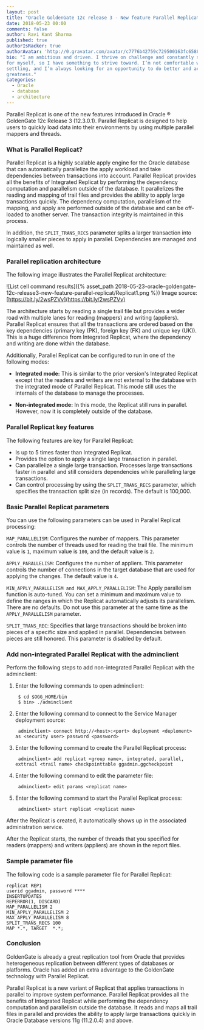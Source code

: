 ```yaml
---
layout: post
title: "Oracle GoldenGate 12c release 3 - New feature Parallel Replicat"
date: 2018-05-23 00:00
comments: false
author: Ravi Kant Sharma
published: true
authorIsRacker: true
authorAvatar: 'http://0.gravatar.com/avatar/c7776b42759c729500163fc6588221ac'
bio: "I am ambitious and driven. I thrive on challenge and constantly set goals
for myself, so I have something to strive toward. I’m not comfortable with
settling, and I’m always looking for an opportunity to do better and achieve
greatness."
categories:
  - Oracle
  - database
  - architecture
---
```


Parallel Replicat is one of the new features introduced in Oracle &reg;
GoldenGate 12c Release 3 (12.3.0.1). Parallel Replicat is designed to help users
to quickly load data into their environments by using multiple parallel mappers
and threads.

<!-- more -->

### What is Parallel Replicat?

Parallel Replicat is a highly scalable apply engine for the Oracle database that
can automatically parallelize the apply workload and take dependencies between
transactions into account. Parallel Replicat provides all the benefits of
Integrated Replicat by performing the dependency computation and parallelism
outside of the database. It parallelizes the reading and mapping of trail files
and provides the ability to apply large transactions quickly. The dependency
computation, parallelism of the mapping, and apply are performed outside of the
database and can be off-loaded to another server. The transaction integrity is
maintained in this process.

In addition, the ``SPLIT_TRANS_RECS`` parameter splits a larger transaction
into logically smaller pieces to apply in parallel. Dependencies are managed and
maintained as well.


### Parallel replication architecture

The following image illustrates the Parallel Replicat architecture:

![List cell command results]({% asset_path 2018-05-23-oracle-goldengate-12c-release3-new-feature-parallel-replicat/Replicat1.png %})
Image source: [https://bit.ly/2wsPZVv](https://bit.ly/2wsPZVv)

The architecture starts by reading a single trail file but provides a wider road
with multiple lanes for reading (mappers) and writing (appliers). Parallel Replicat
ensures that all the transactions are ordered based on the key dependencies
(primary key (PK), foreign key (FK) and unique key (UK)). This is a huge
difference from Integrated Replicat, where the dependency and writing are
done within the database.

Additionally, Parallel Replicat can be configured to run in one of the
following modes:

- **Integrated mode:**  This is similar to the prior version's Integrated
Replicat except that the readers and writers are not external to the database
with the integrated mode of Parallel Replicat. This mode still uses the
internals of the database to manage the processes.

- **Non-integrated mode:** In this mode, the Replicat still runs in parallel.
However, now it is completely outside of the database.

### Parallel Replicat key features

The following features are key for Parallel Replicat:

- Is up to 5 times faster than Integrated Replicat.
- Provides the option to apply a single large transaction in parallel.
- Can parallelize a single large transaction. Processes large transactions
  faster in parallel and still considers dependencies while paralleling large
  transactions.
- Can control processing by using the ``SPLIT_TRANS_RECS`` parameter, which
  specifies the transaction split size (in records). The default is 100,000.

### Basic Parallel Replicat parameters

You can use the following parameters can be used in Parallel Replicat processing:

``MAP_PARALLELISM``: Configures the number of mappers. This parameter controls
the number of threads used for reading the trail file. The minimum value is
``1``, maximum value is ``100``, and the default value is ``2``.

``APPLY_PARALLELISM``: Configures the number of appliers. This parameter
controls the number of connections in the target database that are used for
applying the changes. The default value is ``4``.

``MIN_APPLY_PARALLELISM and MAX_APPLY_PARALLELISM``: The Apply parallelism
function is auto-tuned. You can set a minimum and maximum value to define the
ranges in which the Replicat automatically adjusts its parallelism. There are
no defaults. Do not use this parameter at the same time as the
``APPLY_PARALLELISM`` parameter.

``SPLIT_TRANS_REC``: Specifies that large transactions should be broken into
pieces of a specific size and applied in parallel. Dependencies between pieces
are still honored. This parameter is disabled by default.


### Add non-integrated Parallel Replicat with the adminclient

Perform the following steps to add non-integrated Parallel Replicat with the
adminclient:

1. Enter the following commands to open adminclient:

        $ cd $OGG_HOME/bin
        $ bin> ./adminclient

2. Enter the following command to connect to the Service Manager deployment source:

        adminclient> connect http://<host>:<port> deployment <deploment> as <security user> password <password>

3. Enter the following command to create the Parallel Replicat process:

        adminclient> add replicat <group name>, integrated, parallel, exttrail <trail name> checkpointtable ggadmin.ggcheckpoint

4. Enter the following command to edit the parameter file:

        adminclient> edit params <replicat name>

5. Enter the following command to start the Parallel Replicat process:

        adminclient> start replicat <replicat name>

After the Replicat is created, it automatically shows up in the associated
administration service.

After the Replicat starts, the number of threads that you specified for readers
(mappers) and writers (appliers) are shown in the report files.

### Sample parameter file

The following code is a sample parameter file for Parallel Replicat:

    replicat REP1
    userid ggadmin, password ****
    INSERTUPDATES
    REPERROR(1, DISCARD)
    MAP_PARALLELISM 2
    MIN_APPLY_PARALLELISM 2
    MAX_APPLY_PARALLELISM 8
    SPLIT_TRANS_RECS 100
    MAP *.*, TARGET  *.*;

### Conclusion

GoldenGate is already a great replication tool from Oracle that provides
heterogeneous replication between different types of databases or platforms.
Oracle has added  an extra advantage to the GoldenGate technology with Parallel
Replicat.

Parallel Replicat is a new variant of Replicat that applies transactions in
parallel to improve system performance. Parallel Replicat provides all the
benefits of Integrated Replicat while performing the dependency computation and
parallelism outside the database. It reads and maps all trail files in parallel
and provides the ability to apply large transactions quickly in Oracle Database
versions 11g (11.2.0.4) and above.
